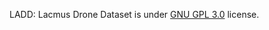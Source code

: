 LADD: Lacmus Drone Dataset is under [GNU GPL 3.0](https://www.gnu.org/licenses/gpl-3.0.en.html) license.